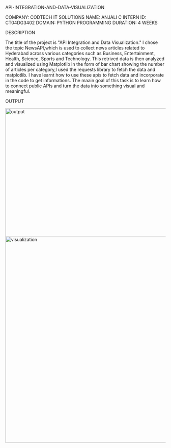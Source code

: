 API-INTEGRATION-AND-DATA-VISUALIZATION

COMPANY: CODTECH IT SOLUTIONS
NAME: ANJALI C
INTERN ID: CT04DG3402
DOMAIN: PYTHON PROGRAMMING
DURATION: 4 WEEKS

DESCRIPTION

The title of the project is "API Integration and Data Visualization." I chose the topic NewsAPI,which is used to collect news articles related to Hyderabad across various categories such as Business, Entertainment, Health, Science, Sports and Technology. 
This retrived data is then analyzed and visualized using Matplotlib in the form of bar chart showing the number of articles per category,I used the requests library to fetch the data and matplotlib. I have learnt how to use these apis to fetch data and
incorporate in the code to get informations. The maain goal of this task is to learn how to connect public APIs and turn the data into something visual and meaningful.

OUTPUT

<img width="941" height="401" alt="output" src="https://github.com/user-attachments/assets/9c9aa7c3-39d0-4bfd-9b91-71b9628f9b91" />

<img width="1340" height="648" alt="visualization" src="https://github.com/user-attachments/assets/20d3d051-6fc9-4c87-a1a7-d7159018875b" />

